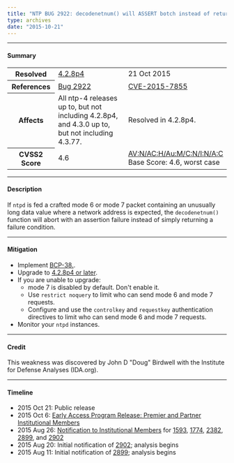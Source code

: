```yaml
---
title: "NTP BUG 2922: decodenetnum() will ASSERT botch instead of returning FAIL on some bogus values"
type: archives
date: "2015-10-21"
---
```


* * *

#### Summary

<table>
  <tbody>
	<tr>
		<th><b>Resolved</b></th>
		<td><a href="/support/securitynotice/4_2_8p4-release-announcement/">4.2.8p4</a></td>
		<td>21 Oct 2015</td>
	</tr>
	<tr>
		<th><b>References</b></th>
		<td><a href="https://bugs.ntp.org/show_bug.cgi?id=2922">Bug 2922</a></td>
		<td><a href="https://nvd.nist.gov/vuln/detail/CVE-2015-7855">CVE-2015-7855</a></td>
	</tr>
	<tr>
		<th><b>Affects</b></th>
		<td>All ntp-4 releases up to, but not including 4.2.8p4,<br> and 4.3.0 up to, but not including 4.3.77.</td>
		<td>Resolved in 4.2.8p4.</td>
	</tr>
	<tr>
		<th><b>CVSS2 Score</b></th>
		<td>4.6</td>
		<td><a href="https://nvd.nist.gov/vuln-metrics/cvss/v2-calculator?calculator&version=2.0&vector=(AV:N/AC:H/Au:M/C:N/I:N/A:C)">AV:N/AC:H/Au:M/C:N/I:N/A:C</a></br> Base Score: 4.6, worst case</td>
	</tr>	
  </tbody>	
</table>

* * *
    
#### Description 

If `ntpd` is fed a crafted mode 6 or mode 7 packet containing an unusually long data value where a network address is expected, the `decodenetnum()` function will abort with an assertion failure instead of simply returning a failure condition.

* * *
    
#### Mitigation

* Implement [BCP-38.](http://www.bcp38.info/index.php/Main_Page).
* Upgrade to [4.2.8p4 or later](/downloads/).
* If you are unable to upgrade:
  * mode 7 is disabled by default. Don't enable it.
  * Use `restrict noquery` to limit who can send mode 6 and mode 7 requests.
  * Configure and use the `controlkey` and `requestkey` authentication directives to limit who can send mode 6 and mode 7 requests.
* Monitor your `ntpd` instances. 

* * *

#### Credit

This weakness was discovered by John D "Doug" Birdwell with the Institute for Defense Analyses (IDA.org).

* * *

#### Timeline

* 2015 Oct 21: Public release
* 2015 Oct 6: [Early Access Program Release: Premier and Partner Institutional Members](https://www.nwtime.org/membership/benefits/)
* 2015 Aug 26: [Notification to Institutional Members](https://www.nwtime.org/membership/benefits/) for [1593](/support/securitynotice/ntpbug1593), [1774](https://bugs.ntp.org/show_bug.cgi?id=1774), [2382](https://bugs.ntp.org/show_bug.cgi?id=2382), [2899](/support/securitynotice/ntpbug2899/), and [2902](/support/securitynotice/ntpbug2902/)
* 2015 Aug 20: Initial notification of [2902](/support/securitynotice/ntpbug2902/); analysis begins
* 2015 Aug 11: Initial notification of [2899](/support/securitynotice/ntpbug2899/); analysis begins